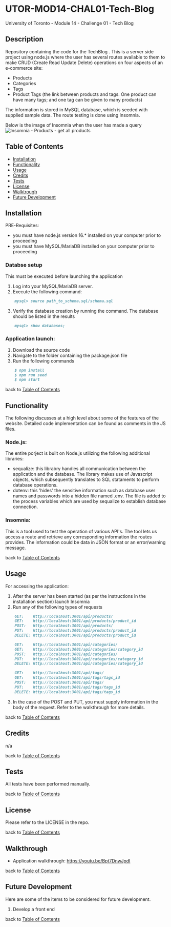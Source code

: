 # UTOR-MOD14-CHAL01-Tech-Blog
University of Toronto - Module 14 - Challenge 01 - Tech Blog

## Description

Repository containing the code for the TechBlog . This is a server side project using node.js where the user has several routes available to them to make CRUD (Create Read Update Delete) operations on four aspects of an e-commerce site:
- Products
- Categories
- Tags
- Product Tags (the link between products and tags. One product can have many tags; and one tag can be given to many products)

The information is stored in MySQL database, which is seeded with supplied sample data. The route testing is done using Insomnia.

Below is the image of Insomnia when the user has made a query
![Insomnia - Products - get all products](./assets/images/EBE-01-insomnia-product-get-all.png)


## Table of Contents

- [Installation](#installation)
- [Functionality](#functionality)
- [Usage](#usage)
- [Credits](#credits)
- [Tests](#tests)
- [License](#license)
- [Walktrough](#walkthrough)
- [Future Development](#future-development)

## Installation

PRE-Requisites: 
- you must have node.js version 16.* installed on your computer prior to proceeding
- you must have MySQL/MariaDB installed on your computer prior to proceeding


### Databse setup
This must be executed before launching the application
1. Log into your MySQL/MariaDB server.
2. Execute the following command:
```md
    mysql> source path_to_schema.sql/schema.sql
```
3. Verify the database creation by running the command. The database should be listed in the results
```md
    mysql> show databases;
```

### Application launch:
1. Download the source code
2. Navigate to the folder containing the package.json file
3. Run the following commands
```md
    $ npm install
    $ npm run seed
    $ npm start
```

back to [Table of Contents](#table-of-contents)


## Functionality

The following discusses at a high level about some of the features of the website. Detailed code implementation can be found as comments in the JS files.


### Node.js:

The entire porject is built on Node.js utilizing the following additional libraries:
- sequalize: this librabry handles all communication between the application and the database. The library makes use of Javascript objects, which subsequently translates to SQL stataments to perform database operations.
- dotenv: this 'hides' the sensitive information such as database user names and passwords into a hidden file named .env. The file is added to the process variables which are used by sequalize to establish database connection.


### Insomnia:

This is a tool used to test the operation of various API's. The tool lets us access a route and retrieve any corresponding information the routes provides. The information could be data in JSON format or an error/warning message.


back to [Table of Contents](#table-of-contents)

## Usage

For accessing the application:<br>

1. After the server has been started (as per the instructions in the installation section) launch Insomnia
2. Run any of the following types of requests
```md
    GET:    http://localhost:3001/api/products/
    GET:    http://localhost:3001/api/products/product_id
    POST:   http://localhost:3001/api/products/
    PUT:    http://localhost:3001/api/products/product_id
    DELETE: http://localhost:3001/api/products/product_id

    GET:    http://localhost:3001/api/categories/
    GET:    http://localhost:3001/api/categories/category_id
    POST:   http://localhost:3001/api/categories/
    PUT:    http://localhost:3001/api/categories/category_id
    DELETE: http://localhost:3001/api/categories/category_id

    GET:    http://localhost:3001/api/tags/
    GET:    http://localhost:3001/api/tags/tags_id
    POST:   http://localhost:3001/api/tags/
    PUT:    http://localhost:3001/api/tags/tags_id
    DELETE: http://localhost:3001/api/tags/tags_id

```
3. In the case of the POST and PUT, you must supply information in the body of the request. Refer to the walkthrough for more details.

back to [Table of Contents](#table-of-contents)


## Credits
n/a

back to [Table of Contents](#table-of-contents)


## Tests

All tests have been performed manually.

back to [Table of Contents](#table-of-contents)


## License

Please refer to the LICENSE in the repo.

back to [Table of Contents](#table-of-contents)


## Walkthrough

- Application walkthrough: https://youtu.be/Bpt7DnwJpdI

back to [Table of Contents](#table-of-contents)


## Future Development

Here are some of the items to be considered for future development.
1. Develop a front end

back to [Table of Contents](#table-of-contents)
